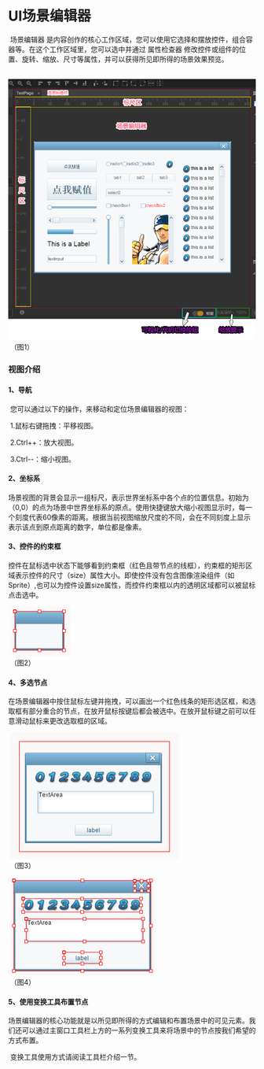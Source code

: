 # UI场景编辑器

​        场景编辑器 是内容创作的核心工作区域，您可以使用它选择和摆放控件，组合容器等。在这个工作区域里，您可以选中并通过 属性检查器 修改控件或组件的位置、旋转、缩放、尺寸等属性，并可以获得所见即所得的场景效果预览。

​     	![图片1.png](img/1.png) <br/>
​     	（图1）

### 视图介绍

#### 1、导航

​        您可以通过以下的操作，来移动和定位场景编辑器的视图：

​            1.鼠标右键拖拽：平移视图。

​            2.Ctrl++：放大视图。

​            3.Ctrl--：缩小视图。

#### 2、坐标系

​        场景视图的背景会显示一组标尺，表示世界坐标系中各个点的位置信息。初始为（0,0）的点为场景中世界坐标系的原点。使用快捷键放大缩小视图显示时，每一个刻度代表60像素的距离。根据当前视图缩放尺度的不同，会在不同刻度上显示表示该点到原点距离的数字，单位都是像素。 

#### 3、控件的约束框

​        控件在鼠标选中状态下能够看到约束框（红色且带节点的线框），约束框的矩形区域表示控件的尺寸（size）属性大小。即使控件没有包含图像渲染组件（如Sprite）,也可以为控件设置size属性，而控件约束框以内的透明区域都可以被鼠标点击选中。

​         ![图片12.png](img/2.png)<br/>
​     	（图2） 

#### 4、多选节点

​        在场景编辑器中按住鼠标左键并拖拽，可以画出一个红色线条的矩形选区框，和选取框有部分重合的节点，在放开鼠标按键后都会被选中。在放开鼠标键之前可以任意滑动鼠标来更改选取框的区域。

​     	![图片14.png](img/3.png)<br/>
​     	（图3）

​        ![图片13.png](img/4.png)<br/>
​     	（图4）

#### 5、使用变换工具布置节点

​        场景编辑器的核心功能就是以所见即所得的方式编辑和布置场景中的可见元素。我们还可以通过主窗口工具栏上方的一系列变换工具来将场景中的节点按我们希望的方式布置。 

​        变换工具使用方式请阅读工具栏介绍一节。

 

 